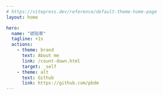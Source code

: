 ```yaml
---
# https://vitepress.dev/reference/default-theme-home-page
layout: home

hero:
  name: "琥珀草"
  tagline: +1s 
  actions:
    - theme: brand
      text: About me
      link: /count-down.html
      target: _self
    - theme: alt
      text: Github
      link: https://github.com/pbdm
---
```


        